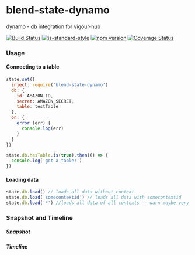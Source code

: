 # blend-state-dynamo
dynamo - db integration for vigour-hub

[![Build Status](https://travis-ci.org/vigour-io/boilerplate-module.svg?branch=master)](https://travis-ci.org/vigour-io/blend-state-dynamo)
[![js-standard-style](https://img.shields.io/badge/code%20style-standard-brightgreen.svg)](http://standardjs.com/)
[![npm version](https://badge.fury.io/js/blend-state-dynamo.svg)](https://badge.fury.io/js/vigour-base)
[![Coverage Status](https://coveralls.io/repos/github/vigour-io/blend-state-dynamo/badge.svg?branch=master)](https://coveralls.io/github/vigour-io/blend-state-dynamo?branch=master)

### Usage

#### Connecting to a table

```javascript
state.set({
  inject: require('blend-state-dynamo')
  db: {
    id: AMAZON_ID,
    secret: AMAZON_SECRET,
    table: testTable
  },
  on: {
    error (err) {
      console.log(err)
    }
  }
})

state.db.hasTable.is(true).then(() => {
  console.log('got a table!')
})
```

#### Loading data

```javascript
state.db.load() // loads all data without context
state.db.load('somecontextid') // loads all data with somecontextid
state.db.load('*') //loads all data of all contexts -- warn maybe very heavy
```

### Snapshot and Timeline

##### Snapshot

##### Timeline
